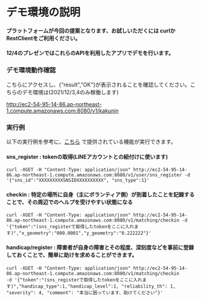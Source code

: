 # デモ環境の説明

#### プラットフォームが今回の提案となります、お試しいただくには curlかRestClientをご利用ください。
#### 12/4のプレゼンではこれらのAPIを利用したアプリでデモを行います。

### デモ環境動作確認
こちらにアクセスし、{"result","OK"}が表示されることを確認してください。こちらのデモ環境は(2021/12/3,4のみ稼働します)

http://ec2-54-95-14-86.ap-northeast-1.compute.amazonaws.com:8080/v1/kakunin


### 実行例
以下の実行例を参考に、[こちら](https://github.com/urashin/micro-volunteer-pf/blob/master/about_api.md) で提供されている機能が実行できます。
#### sns_register : tokenの取得(LINEアカウントとの紐付けに使います)
````
curl -XGET -H "Content-Type: application/json" http://ec2-54-95-14-86.ap-northeast-1.compute.amazonaws.com:8080/v1/user/sns_register -d '{"sns_id":"XXXXXXXXXSNSIDXXXXXXXXXX", "sns_type":1}'
````

#### checkin : 特定の場所に自身（主にボランティア側）が到着したことを記録することで、その周辺でのヘルプを受けやすい状態になる
````
curl -XGET -H "Content-Type: application/json" http://ec2-54-95-14-86.ap-northeast-1.compute.amazonaws.com:8080/v1/matching/checkin -d '{"token":"(sns_registerで取得したtokenをここに入れます)","x_geometry":"000.0001","y_geometry":"0.222222"}'
````

#### handicap/register : 障害者が自身の障害とその程度、深刻度などを事前に登録しておくことで、簡単に助けを求めることができます。
````
curl -XGET -H "Content-Type: application/json" http://ec2-54-95-14-86.ap-northeast-1.compute.amazonaws.com:8080/v1/matching/checkin 
-d '{"token":"(sns_registerで取得したtokenをここに入れます)","handicap_type":1,"handicap_level":1, "reliability_th": 1, "severity": 4, "comment": "本当に困っています、助けてください"}'
````
